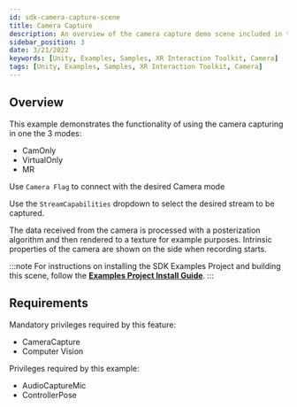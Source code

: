 ```yaml
---
id: sdk-camera-capture-scene
title: Camera Capture
description: An overview of the camera capture demo scene included in the Magic Leap 2 Examples Project, which uses Unity's XR Interaction Toolkit.
sidebar_position: 3
date: 3/21/2022
keywords: [Unity, Examples, Samples, XR Interaction Toolkit, Camera]
tags: [Unity, Examples, Samples, XR Interaction Toolkit, Camera]
---
```



## Overview

This example demonstrates the functionality of using the camera capturing in one the 3 modes:

- CamOnly
- VirtualOnly
- MR

Use `Camera Flag` to connect with the desired Camera mode

Use the `StreamCapabilities` dropdown to select the desired stream to be captured.

The data received from the camera is processed with a posterization algorithm and then rendered to a texture for example purposes. Intrinsic properties of the camera are shown on the side when recording starts.

:::note
For instructions on installing the SDK Examples Project and building this scene, follow the [**Examples Project Install Guide**](/versioned_docs/version-14-Jun-2023/versioned_docs/version-14-Jun-2023/guides/unity/sdk-example-scenes/sdk-install-setup.md).
:::

## Requirements

Mandatory privileges required by this feature:

- CameraCapture
- Computer Vision

Privileges required by this example:

- AudioCaptureMic
- ControllerPose
